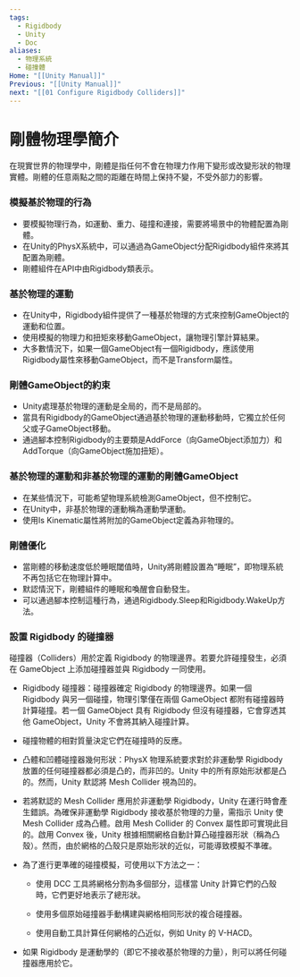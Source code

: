 ```yaml
---
tags:
  - Rigidbody
  - Unity
  - Doc
aliases:
  - 物理系統
  - 碰撞體
Home: "[[Unity Manual]]"
Previous: "[[Unity Manual]]"
next: "[[01 Configure Rigidbody Colliders]]"
---
```


# 剛體物理學簡介

在現實世界的物理學中，剛體是指任何不會在物理力作用下變形或改變形狀的物理實體。剛體的任意兩點之間的距離在時間上保持不變，不受外部力的影響。

### 模擬基於物理的行為

- 要模擬物理行為，如運動、重力、碰撞和連接，需要將場景中的物體配置為剛體。
- 在Unity的PhysX系統中，可以通過為GameObject分配Rigidbody組件來將其配置為剛體。
- 剛體組件在API中由Rigidbody類表示。

### 基於物理的運動

- 在Unity中，Rigidbody組件提供了一種基於物理的方式來控制GameObject的運動和位置。
- 使用模擬的物理力和扭矩來移動GameObject，讓物理引擎計算結果。
- 大多數情況下，如果一個GameObject有一個Rigidbody，應該使用Rigidbody屬性來移動GameObject，而不是Transform屬性。

### 剛體GameObject的約束

- Unity處理基於物理的運動是全局的，而不是局部的。
- 當具有Rigidbody的GameObject通過基於物理的運動移動時，它獨立於任何父或子GameObject移動。
- 通過腳本控制Rigidbody的主要類是AddForce（向GameObject添加力）和AddTorque（向GameObject施加扭矩）。

### 基於物理的運動和非基於物理的運動的剛體GameObject

- 在某些情況下，可能希望物理系統檢測GameObject，但不控制它。
- 在Unity中，非基於物理的運動稱為運動學運動。
- 使用Is Kinematic屬性將附加的GameObject定義為非物理的。

### 剛體優化

- 當剛體的移動速度低於睡眠閾值時，Unity將剛體設置為“睡眠”，即物理系統不再包括它在物理計算中。
- 默認情況下，剛體組件的睡眠和喚醒會自動發生。
- 可以通過腳本控制這種行為，通過Rigidbody.Sleep和Rigidbody.WakeUp方法。


###   設置 Rigidbody 的碰撞器

碰撞器（Colliders）用於定義 Rigidbody 的物理邊界。若要允許碰撞發生，必須在 GameObject 上添加碰撞器並與 Rigidbody 一同使用。

- Rigidbody 碰撞器：碰撞器確定 Rigidbody 的物理邊界。如果一個 Rigidbody 與另一個碰撞，物理引擎僅在兩個 GameObject 都附有碰撞器時計算碰撞。若一個 GameObject 具有 Rigidbody 但沒有碰撞器，它會穿透其他 GameObject，Unity 不會將其納入碰撞計算。
    
- 碰撞物體的相對質量決定它們在碰撞時的反應。
    
- 凸體和凹體碰撞器幾何形狀：PhysX 物理系統要求對於非運動學 Rigidbody 放置的任何碰撞器都必須是凸的，而非凹的。Unity 中的所有原始形狀都是凸的。然而，Unity 默認將 Mesh Collider 視為凹的。
    
- 若將默認的 Mesh Collider 應用於非運動學 Rigidbody，Unity 在運行時會產生錯誤。為確保非運動學 Rigidbody 接收基於物理的力量，需指示 Unity 使 Mesh Collider 成為凸體。啟用 Mesh Collider 的 Convex 屬性即可實現此目的。啟用 Convex 後，Unity 根據相關網格自動計算凸碰撞器形狀（稱為凸殼）。然而，由於網格的凸殼只是原始形狀的近似，可能導致模擬不準確。
    
- 為了進行更準確的碰撞模擬，可使用以下方法之一：
    
    - 使用 DCC 工具將網格分割為多個部分，這樣當 Unity 計算它們的凸殼時，它們更好地表示了總形狀。
        
    - 使用多個原始碰撞器手動構建與網格相同形狀的複合碰撞器。
        
    - 使用自動工具計算任何網格的凸近似，例如 Unity 的 V-HACD。
        
- 如果 Rigidbody 是運動學的（即它不接收基於物理的力量），則可以將任何碰撞器應用於它。